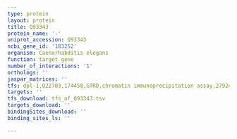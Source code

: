 ```yaml
---
type: protein
layout: protein
title: Q93343
protein_name: '-'
uniprot_accession: Q93343
ncbi_gene_id: '183252'
organism: Caenorhabditis elegans
function: target gene
number_of_interactions: '1'
orthologs: ''
jaspar_matrices: ''
tfs: dpl-1,Q22703,174458,GTRD,chromatin immunoprecipitation assay,27924024%5Buid%5D,No
targets: ''
tfs_download: tfs_of_Q93343.tsv
targets_download: ''
bindingSites_download: ''
binding_sites_ls: ''

---
```

